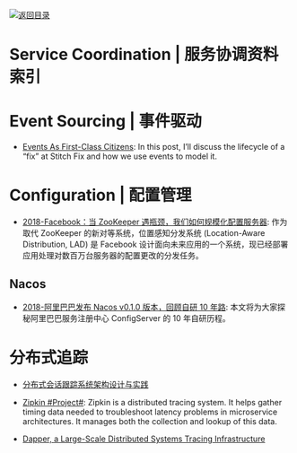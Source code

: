 [![返回目录](https://user-images.githubusercontent.com/5803001/38079637-ff0abcf0-3371-11e8-9b76-ad651620afc7.jpg)](https://github.com/wxyyxc1992/Awesome-Links)

# Service Coordination | 服务协调资料索引

# Event Sourcing | 事件驱动

- [Events As First-Class Citizens](https://parg.co/UMx): In this post, I’ll discuss the lifecycle of a “fix” at Stitch Fix and how we use events to model it.

# Configuration | 配置管理

- [2018-Facebook：当 ZooKeeper 遇瓶颈，我们如何规模化配置服务器](https://mp.weixin.qq.com/s/QByd_6eQ0LS8Qqx7A5uNqA): 作为取代 ZooKeeper 的新对等系统，位置感知分发系统 (Location-Aware Distribution, LAD) 是 Facebook 设计面向未来应用的一个系统，现已经部署应用处理对数百万台服务器的配置更改的分发任务。

## Nacos

- [2018-阿里巴巴发布 Nacos v0.1.0 版本，回顾自研 10 年路](https://mp.weixin.qq.com/s/MJOx_wk8VILSLZ7JOn3NyA): 本文将为大家探秘阿里巴巴服务注册中心 ConfigServer 的 10 年自研历程。

# 分布式追踪

- [分布式会话跟踪系统架构设计与实践](http://www.tuicool.com/articles/Az6FRz)

- [Zipkin #Project#](http://zipkin.io/): Zipkin is a distributed tracing system. It helps gather timing data needed to troubleshoot latency problems in microservice architectures. It manages both the collection and lookup of this data.

- [Dapper, a Large-Scale Distributed Systems Tracing Infrastructure](https://research.google.com/pubs/pub36356.html)
